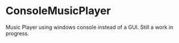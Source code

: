 # ConsoleMusicPlayer
Music Player using windows console instead of a GUI. Still a work in progress. 
